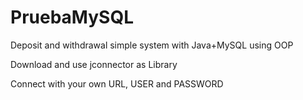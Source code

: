 # PruebaMySQL
Deposit and withdrawal simple system with Java+MySQL using OOP

Download and use jconnector as Library

Connect with your own URL, USER and PASSWORD

